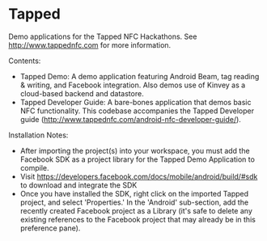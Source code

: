 Tapped
======

Demo applications for the Tapped NFC Hackathons. See http://www.tappednfc.com for more information.

Contents:
- Tapped Demo: A demo application featuring Android Beam, tag reading & writing, and Facebook integration. Also demos use of Kinvey as a cloud-based backend and datastore.
- Tapped Developer Guide: A bare-bones application that demos basic NFC functionality. This codebase accompanies the Tapped Developer guide (http://www.tappednfc.com/android-nfc-developer-guide/).

Installation Notes:
- After importing the project(s) into your workspace, you must add the Facebook SDK as a project library for the Tapped Demo Application to compile.
- Visit https://developers.facebook.com/docs/mobile/android/build/#sdk to download and integrate the SDK
- Once you have installed the SDK, right click on the imported Tapped project, and select 'Properties.' In the 'Android' sub-section, add the recently created Facebook project as a Library (it's safe to delete any existing references to the Facebook project that may already be in this preference pane).